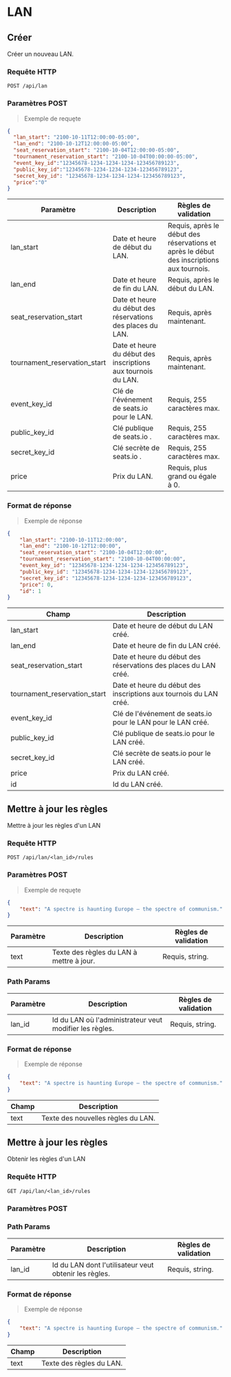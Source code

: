 # LAN

## Créer

Créer un nouveau LAN.

### Requête HTTP

`POST /api/lan`

### Paramètres POST

> Exemple de requȩte

```json
{
  "lan_start": "2100-10-11T12:00:00-05:00",
  "lan_end": "2100-10-12T12:00:00-05:00",
  "seat_reservation_start": "2100-10-04T12:00:00-05:00",
  "tournament_reservation_start": "2100-10-04T00:00:00-05:00",
  "event_key_id":"12345678-1234-1234-1234-123456789123",
  "public_key_id":"12345678-1234-1234-1234-123456789123",
  "secret_key_id": "12345678-1234-1234-1234-123456789123",
  "price":"0"
}

```

Paramètre | Description | Règles de validation
--------- | ----------- | --------------------
lan_start | Date et heure de début du LAN. | Requis, après le début des réservations et après le début des inscriptions aux tournois.
lan_end | Date et heure de fin du LAN. | Requis, après le début du LAN.
seat_reservation_start | Date et heure du début des réservations des places du LAN. | Requis, après maintenant.
tournament_reservation_start| Date et heure du début des inscriptions aux tournois du LAN. | Requis, après maintenant.
event_key_id | Clé de l'événement de seats.io pour le LAN. | Requis, 255 caractères max.
public_key_id | Clé publique de seats.io . | Requis, 255 caractères max.
secret_key_id | Clé secrète de seats.io . | Requis, 255 caractères max.
price | Prix du LAN. | Requis, plus grand ou égale à 0.

### Format de réponse

> Exemple de réponse

```json
{
    "lan_start": "2100-10-11T12:00:00",
    "lan_end": "2100-10-12T12:00:00",
    "seat_reservation_start": "2100-10-04T12:00:00",
    "tournament_reservation_start": "2100-10-04T00:00:00",
    "event_key_id": "12345678-1234-1234-1234-123456789123",
    "public_key_id": "12345678-1234-1234-1234-123456789123",
    "secret_key_id": "12345678-1234-1234-1234-123456789123",
    "price": 0,
    "id": 1
}

```

Champ | Description
--------- | -----------
lan_start | Date et heure de début du LAN créé.
lan_end | Date et heure de fin du LAN créé.
seat_reservation_start | Date et heure du début des réservations des places du LAN créé.
tournament_reservation_start | Date et heure du début des inscriptions aux tournois du LAN créé.
event_key_id | Clé de l'événement de seats.io pour le LAN pour le LAN créé.
public_key_id | Clé publique de seats.io pour le LAN créé.
secret_key_id | Clé secrète de seats.io pour le LAN créé.
price| Prix du LAN créé.
id | Id du LAN créé.

## Mettre à jour les règles

Mettre à jour les règles d'un LAN

### Requête HTTP

`POST /api/lan/<lan_id>/rules`

### Paramètres POST

> Exemple de requȩte

```json
{
	"text": "A spectre is haunting Europe – the spectre of communism."
}

```

Paramètre | Description | Règles de validation
--------- | ----------- | --------------------
text | Texte des règles du LAN à mettre à jour. | Requis, string.

### Path Params

Paramètre | Description | Règles de validation
--------- | ----------- | --------------------
lan_id | Id du LAN où l'administrateur veut modifier les règles. | Requis, string.

### Format de réponse

> Exemple de réponse

```json
{
    "text": "A spectre is haunting Europe – the spectre of communism."
}

```

Champ | Description
--------- | -----------
text | Texte des nouvelles règles du LAN.

## Mettre à jour les règles

Obtenir les règles d'un LAN

### Requête HTTP

`GET /api/lan/<lan_id>/rules`

### Paramètres POST

### Path Params

Paramètre | Description | Règles de validation
--------- | ----------- | --------------------
lan_id | Id du LAN dont l'utilisateur veut obtenir les règles. | Requis, string.

### Format de réponse

> Exemple de réponse

```json
{
    "text": "A spectre is haunting Europe – the spectre of communism."
}

```

Champ | Description
--------- | -----------
text | Texte des règles du LAN.
